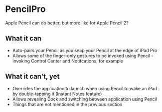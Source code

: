 # PencilPro
Apple Pencil can do better, but more like for Apple Pencil 2?

## What it can
- Auto-pairs your Pencil as you snap your Pencil at the edge of iPad Pro
- Allows some of the finger-only gestures to be invoked using Pencil - invoking Control Center and Notifcations, for example

## What it can't, yet
- Overrides the application to launch when using Pencil to wake an iPad by double-tapping it (Instant Notes feature)
- Allows revealing Dock and switching between application using Pencil
- Things that are not mentioned in the previous section
